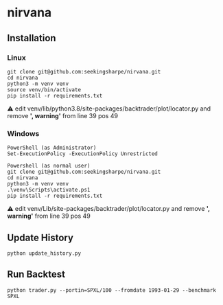 # nirvana

## Installation
### Linux
```
git clone git@github.com:seekingsharpe/nirvana.git
cd nirvana
python3 -m venv venv
source venv/bin/activate
pip install -r requirements.txt
```

:warning: edit venv/lib/python3.8/site-packages/backtrader/plot/locator.py and remove **', warning'** from line 39 pos 49

### Windows
```
PowerShell (as Administrator)
Set-ExecutionPolicy -ExecutionPolicy Unrestricted

Powershell (as normal user)
git clone git@github.com:seekingsharpe/nirvana.git
cd nirvana
python3 -m venv venv
.\venv\Scripts\activate.ps1
pip install -r requirements.txt
```
:warning: edit venv/Lib/site-packages/backtrader/plot/locator.py and remove **', warning'** from line 39 pos 49

## Update History
```
python update_history.py
```

## Run Backtest
```
python trader.py --portin=SPXL/100 --fromdate 1993-01-29 --benchmark SPXL
```
